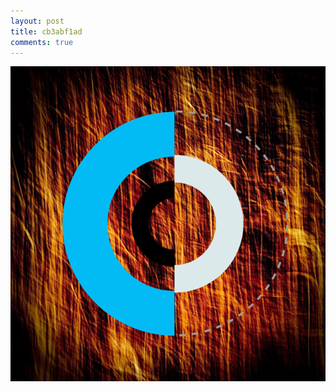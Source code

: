 ```yaml
---
layout: post
title: cb3abf1ad
comments: true
---
```


![Wooden survace overlaid with a blue, gray and black mandala.](/images/cb3abf1ad.png)

